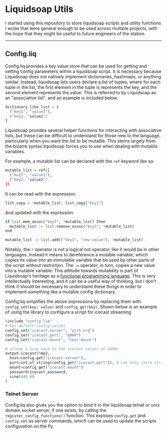 # Liquidsoap Utils

I started using this repository to store liquidsoap scripts and utility functions I wrote that were general enough to be used across multiple projects, with the hope that they might be useful to future engineers of the station.

---

## Config.liq

Config.liq provides a key value store that can be used for getting and setting config parameters within a liquidsoap script. It is necessary because Liquidsoap does not natively implement dictionaries, hashmaps, or anything similar. Instead, liquidsoap lets users declare a list of tuples, where for each tuple in the list, the first element in the tuple is represents the key, and the second element represents the value. This is referred to by Liquidsoap as an "associative list", and an example is included below.

```python
dictionary_like_list = [
  ("key1", "value1"),
  ("key2, "value2")
]
```

Liquidsoap provides several helper functions for interacting with associative lists, but these can be difficult to understand for those new to the language, particularly when you want the list to be mutable. This stems largely from the bizarre syntax liquidsoap forces you to use when dealing with mutable variables.

For example, a mutable list can be declared with the `ref` keyword like so:
```python
mutable_list = ref([
  ("key1", "value1"),
  ("key2, "value2")
])
```

It can be read with the expression:
```python
list_copy = !mutable_list; list_copy["key1"]
```

And updated with the expression:
```python
if list.mem_assoc("key1", !mutable_list) then
  mutable_list := list.remove_assoc("key1", !mutable_list)
end

mutable_list := list.add(("key1", "new-value"), !mutable_list)
```

Notably, the `!` operator is not a logical not operator, like it would be in other languages. Instead it means to dereference a mutable variable, which copies its value into an immutable variable that be used by other parts of the script without restriction. The `:=` operator, in turn, copies a new value into a mutable variable. This attitude towards mutability is part of Liquidsoap's heritage as a [functional programming language](https://en.wikipedia.org/wiki/Functional_programming). This is very intellectually interesting, and it can be a useful way of thinking, but I don't think it should be necessary to understand these things in order to implement something like a mutable config dictionary.

Config.liq simplifies the above expressions by replacing them with `config_set(key, value)` and `config_get(key)`. Shown below is an example of using the library to configure a script for icecast streaming

```python
%include "config.liq"
# Set default config values
config_set("icecast.server", "wjrh.org")
config_set("icecast.port", "8000")
config_set("icecast.mount", "test-mount")

# stream a sine wave to the icecast server at 440Hz
output.icecast(%mp3,
  host=config_get("icecast.server"),
  port=int_of_string(config_get("icecast.port")), # can only store strings
  mount=config_get("icecast.mount")
  password=icecast_password,
  sine(440.0)
)
```

### Telnet Server

Config.liq also gives you the option to bind it to the liquidsoap telnet or unix domain socket server, if one exists, by calling the `register_config_functions()` function. This exposes `config.get` and `config.set` as server commands, which can be used to update the scripts configuration on the fly.
